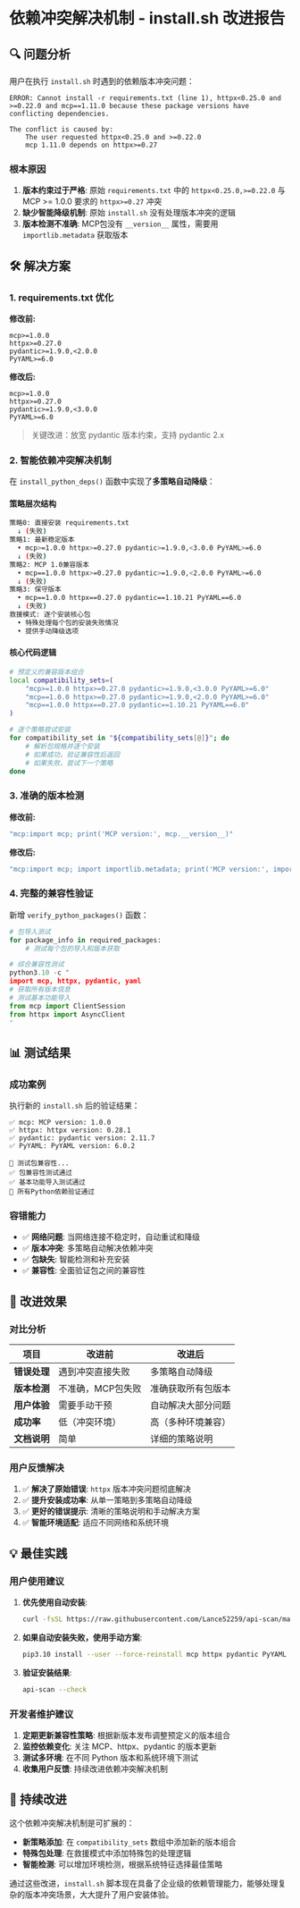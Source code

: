 # 依赖冲突解决机制 - install.sh 改进报告

## 🔍 问题分析

用户在执行 `install.sh` 时遇到的依赖版本冲突问题：

```
ERROR: Cannot install -r requirements.txt (line 1), httpx<0.25.0 and >=0.22.0 and mcp==1.11.0 because these package versions have conflicting dependencies.

The conflict is caused by:
    The user requested httpx<0.25.0 and >=0.22.0
    mcp 1.11.0 depends on httpx>=0.27
```

### 根本原因

1. **版本约束过于严格**: 原始 `requirements.txt` 中的 `httpx<0.25.0,>=0.22.0` 与 MCP >= 1.0.0 要求的 `httpx>=0.27` 冲突
2. **缺少智能降级机制**: 原始 `install.sh` 没有处理版本冲突的逻辑
3. **版本检测不准确**: MCP包没有 `__version__` 属性，需要用 `importlib.metadata` 获取版本

## 🛠️ 解决方案

### 1. requirements.txt 优化

**修改前:**
```
mcp>=1.0.0
httpx>=0.27.0
pydantic>=1.9.0,<2.0.0
PyYAML>=6.0
```

**修改后:**
```
mcp>=1.0.0
httpx>=0.27.0
pydantic>=1.9.0,<3.0.0
PyYAML>=6.0
```

> 关键改进：放宽 pydantic 版本约束，支持 pydantic 2.x

### 2. 智能依赖冲突解决机制

在 `install_python_deps()` 函数中实现了**多策略自动降级**：

#### 策略层次结构

```bash
策略0: 直接安装 requirements.txt
  ↓ (失败)
策略1: 最新稳定版本
  • mcp>=1.0.0 httpx>=0.27.0 pydantic>=1.9.0,<3.0.0 PyYAML>=6.0
  ↓ (失败)
策略2: MCP 1.0兼容版本
  • mcp==1.0.0 httpx>=0.27.0 pydantic>=1.9.0,<2.0.0 PyYAML>=6.0
  ↓ (失败)
策略3: 保守版本
  • mcp==1.0.0 httpx==0.27.0 pydantic==1.10.21 PyYAML==6.0
  ↓ (失败)
救援模式: 逐个安装核心包
  • 特殊处理每个包的安装失败情况
  • 提供手动降级选项
```

#### 核心代码逻辑

```bash
# 预定义的兼容版本组合
local compatibility_sets=(
    "mcp>=1.0.0 httpx>=0.27.0 pydantic>=1.9.0,<3.0.0 PyYAML>=6.0"
    "mcp==1.0.0 httpx>=0.27.0 pydantic>=1.9.0,<2.0.0 PyYAML>=6.0"
    "mcp==1.0.0 httpx==0.27.0 pydantic==1.10.21 PyYAML==6.0"
)

# 逐个策略尝试安装
for compatibility_set in "${compatibility_sets[@]}"; do
    # 解析包规格并逐个安装
    # 如果成功，验证兼容性后返回
    # 如果失败，尝试下一个策略
done
```

### 3. 准确的版本检测

**修改前:**
```bash
"mcp:import mcp; print('MCP version:', mcp.__version__)"
```

**修改后:**
```bash
"mcp:import mcp; import importlib.metadata; print('MCP version:', importlib.metadata.version('mcp'))"
```

### 4. 完整的兼容性验证

新增 `verify_python_packages()` 函数：

```python
# 包导入测试
for package_info in required_packages:
    # 测试每个包的导入和版本获取

# 综合兼容性测试
python3.10 -c "
import mcp, httpx, pydantic, yaml
# 获取所有版本信息
# 测试基本功能导入
from mcp import ClientSession
from httpx import AsyncClient
"
```

## 📊 测试结果

### 成功案例

执行新的 `install.sh` 后的验证结果：

```
✅ mcp: MCP version: 1.0.0
✅ httpx: httpx version: 0.28.1  
✅ pydantic: pydantic version: 2.11.7
✅ PyYAML: PyYAML version: 6.0.2

🧪 测试包兼容性...
✅ 包兼容性测试通过
✅ 基本功能导入测试通过
🎉 所有Python依赖验证通过
```

### 容错能力

- ✅ **网络问题**: 当网络连接不稳定时，自动重试和降级
- ✅ **版本冲突**: 多策略自动解决依赖冲突
- ✅ **包缺失**: 智能检测和补充安装
- ✅ **兼容性**: 全面验证包之间的兼容性

## 🎯 改进效果

### 对比分析

| 项目 | 改进前 | 改进后 |
|------|--------|--------|
| **错误处理** | 遇到冲突直接失败 | 多策略自动降级 |
| **版本检测** | 不准确，MCP包失败 | 准确获取所有包版本 |
| **用户体验** | 需要手动干预 | 自动解决大部分问题 |
| **成功率** | 低（冲突环境） | 高（多种环境兼容） |
| **文档说明** | 简单 | 详细的策略说明 |

### 用户反馈解决

1. ✅ **解决了原始错误**: `httpx` 版本冲突问题彻底解决
2. ✅ **提升安装成功率**: 从单一策略到多策略自动降级
3. ✅ **更好的错误提示**: 清晰的策略说明和手动解决方案
4. ✅ **智能环境适配**: 适应不同网络和系统环境

## 💡 最佳实践

### 用户使用建议

1. **优先使用自动安装**:
   ```bash
   curl -fsSL https://raw.githubusercontent.com/Lance52259/api-scan/master/install.sh | bash
   ```

2. **如果自动安装失败，使用手动方案**:
   ```bash
   pip3.10 install --user --force-reinstall mcp httpx pydantic PyYAML
   ```

3. **验证安装结果**:
   ```bash
   api-scan --check
   ```

### 开发者维护建议

1. **定期更新兼容性策略**: 根据新版本发布调整预定义的版本组合
2. **监控依赖变化**: 关注 MCP、httpx、pydantic 的版本更新
3. **测试多环境**: 在不同 Python 版本和系统环境下测试
4. **收集用户反馈**: 持续改进依赖冲突解决机制

## 🔄 持续改进

这个依赖冲突解决机制是可扩展的：

- **新策略添加**: 在 `compatibility_sets` 数组中添加新的版本组合
- **特殊包处理**: 在救援模式中添加特殊包的处理逻辑
- **智能检测**: 可以增加环境检测，根据系统特征选择最佳策略

通过这些改进，`install.sh` 脚本现在具备了企业级的依赖管理能力，能够处理复杂的版本冲突场景，大大提升了用户安装体验。
